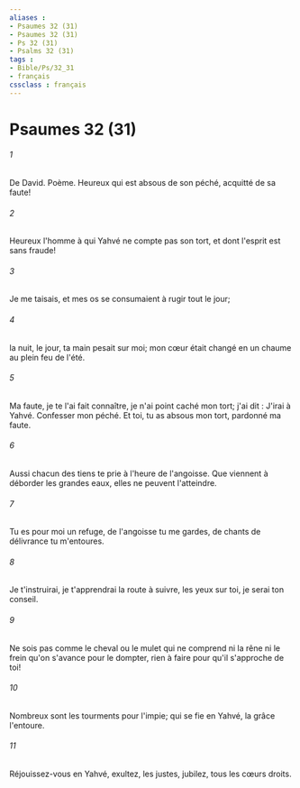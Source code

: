 ```yaml
---
aliases : 
- Psaumes 32 (31)
- Psaumes 32 (31)
- Ps 32 (31)
- Psalms 32 (31)
tags : 
- Bible/Ps/32_31
- français
cssclass : français
---
```


# Psaumes 32 (31)

###### 1
De David. Poème. Heureux qui est absous de son péché, acquitté de sa faute!
###### 2
Heureux l'homme à qui Yahvé ne compte pas son tort, et dont l'esprit est sans fraude!
###### 3
Je me taisais, et mes os se consumaient à rugir tout le jour;
###### 4
la nuit, le jour, ta main pesait sur moi; mon cœur était changé en un chaume au plein feu de l'été.
###### 5
Ma faute, je te l'ai fait connaître, je n'ai point caché mon tort; j'ai dit : J'irai à Yahvé. Confesser mon péché. Et toi, tu as absous mon tort, pardonné ma faute.
###### 6
Aussi chacun des tiens te prie à l'heure de l'angoisse. Que viennent à déborder les grandes eaux, elles ne peuvent l'atteindre.
###### 7
Tu es pour moi un refuge, de l'angoisse tu me gardes, de chants de délivrance tu m'entoures.
###### 8
Je t'instruirai, je t'apprendrai la route à suivre, les yeux sur toi, je serai ton conseil.
###### 9
Ne sois pas comme le cheval ou le mulet qui ne comprend ni la rêne ni le frein qu'on s'avance pour le dompter, rien à faire pour qu'il s'approche de toi!
###### 10
Nombreux sont les tourments pour l'impie; qui se fie en Yahvé, la grâce l'entoure.
###### 11
Réjouissez-vous en Yahvé, exultez, les justes, jubilez, tous les cœurs droits.
